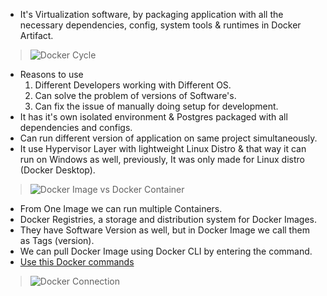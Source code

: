 - It's Virtualization software, by packaging application with all the necessary dependencies, config, system tools & runtimes in Docker Artifact.

> ![Docker Cycle](Docker%20Cycle.png)
- Reasons to use 
	1. Different Developers working with Different OS.
	2. Can solve the problem of versions of Software's.
	3. Can fix the issue of manually doing setup for development.
- It has it's own isolated environment & Postgres packaged with all dependencies and configs.
- Can run different version of application on same project simultaneously.
- It use Hypervisor Layer with lightweight Linux Distro & that way it can run on Windows as well, previously, It was only made for Linux distro (Docker Desktop).

> ![Docker Image vs Docker Container](Docker%20Image%20Container.png)

- From One Image we can run multiple Containers.
- Docker Registries, a storage and distribution system for Docker Images.
- They have Software Version as well, but in Docker Image we call them as Tags (version).
- We can pull Docker Image using Docker CLI by entering the command.
- [Use this Docker commands](https://docs.docker.com/engine/reference/commandline/cli/)

> ![Docker Connection](Docker%20Connection.png)
